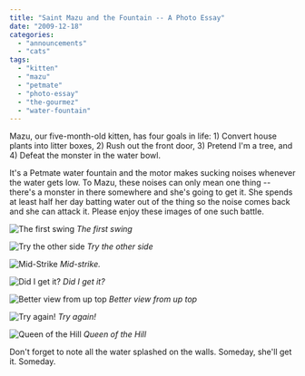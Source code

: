 ```yaml
---
title: "Saint Mazu and the Fountain -- A Photo Essay"
date: "2009-12-18"
categories:
  - "announcements"
  - "cats"
tags:
  - "kitten"
  - "mazu"
  - "petmate"
  - "photo-essay"
  - "the-gourmez"
  - "water-fountain"
---
```


Mazu, our five-month-old kitten, has four goals in life: 1) Convert house plants into litter boxes, 2) Rush out the front door, 3) Pretend I'm a tree, and 4) Defeat the monster in the water bowl.

It's a Petmate water fountain and the motor makes sucking noises whenever the water gets low. To Mazu, these noises can only mean one thing -- there's a monster in there somewhere and she's going to get it. She spends at least half her day batting water out of the thing so the noise comes back and she can attack it. Please enjoy these images of one such battle.

![The first swing](https://d2ypg8o05lff0b.cloudfront.net/wp-content/uploads/sites/3/2009/12/mazufountain-003-300x200.jpg) *The first swing*

![Try the other side](https://d2ypg8o05lff0b.cloudfront.net/wp-content/uploads/sites/3/2009/12/mazufountain-012-200x300.jpg "mazufountain-012") *Try the other side*

![Mid-Strike](https://d2ypg8o05lff0b.cloudfront.net/wp-content/uploads/sites/3/2009/12/mazufountain-007-256x300.jpg "mazufountain-007") *Mid-strike.*

<!--more-->

![Did I get it?](https://d2ypg8o05lff0b.cloudfront.net/wp-content/uploads/sites/3/2009/12/mazufountain-006-300x295.jpg "mazufountain-006") *Did I get it?*

![Better view from up top](https://d2ypg8o05lff0b.cloudfront.net/wp-content/uploads/sites/3/2009/12/mazufountain-008-265x300.jpg "mazufountain-008") *Better view from up top*

![Try again!](https://d2ypg8o05lff0b.cloudfront.net/wp-content/uploads/sites/3/2009/12/mazufountain-002-300x200.jpg "mazufountain-002") *Try again!*

![Queen of the Hill](https://d2ypg8o05lff0b.cloudfront.net/wp-content/uploads/sites/3/2009/12/mazufountain-016-200x300.jpg "mazufountain-016") *Queen of the Hill*

Don't forget to note all the water splashed on the walls. Someday, she'll get it. Someday.
